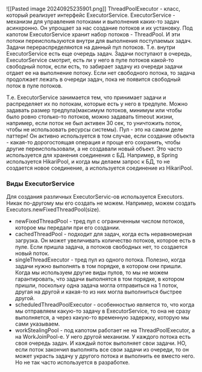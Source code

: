 ![[Pasted image 20240925235901.png]]
ThreadPoolExecutor - класс, который реализует интерфейс ExecutorService. ExecutorService - механизм для управления потоками и выполнения каких-то задач асинхронно. Он упрощает за нас создание потоков и их установку. Под капотом ExecutorService хранит набор потоков - ThreadPool. И эти потоки переиспользуются внутри для выполнения поступаемых задач. Задачи перераспределяются на данный пул потоков. Т.е. внутри ExecutorService есть еще очередь задач. Задачи поступают в очередь, ExecutorService смотрит, есть ли у него в пуле потоков какой-то свободный поток, если есть, то забирает задачу из очереди задачи отдает ее на выполнение потоку. Если нет свободного потока, то задача продолжает лежать в очереди задач, пока не появится свободный поток в пуле потоков.

Т.е. ExecutorService занимается тем, что принимает задачи и распределяет их по потокам, которые есть у него в тредпуле. Можно задавать размер тредпула(максимум потоков, минимум или чтобы было ровно столько-то потоков, можно задавать timeout жизни, например, если поток не был активен 30 сек, то уничтожить поток, чтобы не использовать ресурсы системы). Пул - это на самом деле паттерн! Он активно используется в том случае, если создание объекта - какая-то дорогостоящая операция и проще его сохранить, чтобы другие переиспользовали, а не создавали новый объект. Это часто используется для хранения соединения с БД. Например, в Spring используется HikariPool, и когда мы делаем запрос к БД, то не создается новое соединение, а используется соединение из HikariPool.

### Виды ExecutorService
Для создания различных ExecutorServic-ов используется Executors. Никак по-другому мы его создать не можем. Например, можем создать Executors.newFixedThreadPool(size).
- newFixedThreadPool - тред пул с ограниченным числом потоков, которое мы передали при его создании.
- cachedThreadPool - подходит для задач, когда есть неравномерная загрузка. Он может увеличивать количество потоков, которое есть в пуле. Если пришла задача, а потоков свободных нет, то создается новый поток.
- singleThreadExecutor - тред пул из одного потока. Полезно, когда задачи нужно выполнять в том порядке, в котором они пришли. Когда мы используем другие виды пулов, то мы не можем гарантировать, что задачи выполнятся в том порядке, в котором пришли, поскольку одна задача могла отправиться на 1 поток, другая на другой и какая-то из них могла выполниться быстрее другой.
- scheduledThreadPoolExecutor - особенностью является то, что когда мы отправляем какую-то задачу в ExecutorService, то она не сразу выполняется, а через какую-то временную задержку, которую мы сами указываем.
- workStealingPool - под капотом работает не на ThreadPoolExecutor, а на WorkJoinPool-е. У него другой механизм. У каждого потока есть своя очередь задач. И каждый поток выполняет свои задачи. НО, если поток закончил выполнять все свои задачи из очереди, то он может украсть задачу у другого потока и выполнить ее вместо него. Но не так часто используется в разработке.

